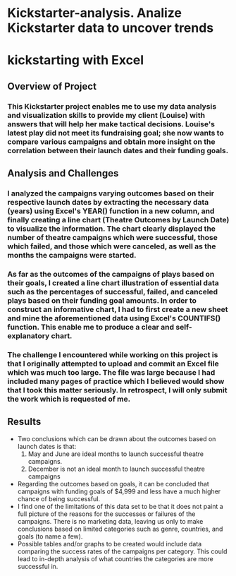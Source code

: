 # Kickstarter-analysis. Analize Kickstarter data to uncover trends

# kickstarting with Excel

## Overview of Project

### This Kickstarter project enables me to use my data analysis and visualization skills to provide my client (Louise) with answers that will help her make tactical decisions. Louise's latest play did not meet its fundraising goal; she now wants to compare various campaigns and obtain more insight on the correlation between their launch dates and their funding goals.

## Analysis and Challenges

### I analyzed the campaigns varying outcomes based on their respective launch dates by extracting the necessary data (years) using Excel's YEAR() function in a new column, and finally creating a line chart (Theatre Outcomes by Launch Date) to visualize the information. The chart clearly displayed the number of theatre campaigns which were successful, those which failed, and those which were canceled, as well as the months the campaigns were started.

### As far as the outcomes of the campaigns of plays based on their goals, I created a line chart illustration of essential data such as the percentages of successful, failed, and canceled plays based on their funding goal amounts. In order to construct an informative chart, I had to first create a new sheet and mine the aforementioned data using Excel's COUNTIFS() function. This enable me to produce a clear and self-explanatory chart.

### The challenge I encountered while working on this project is that I originally attempted to upload and commit an Excel file which was much too large. The file was large because I had included many pages of practice which I believed would show that I took this matter seriously. In retrospect, I will only submit the work which is requested of me.

## Results
- Two conclusions which can be drawn about the outcomes based on launch dates is that:
  1. May and June are ideal months to launch successful theatre campaigns.
  2. December is not an ideal month to launch successful theatre campaigns
- Regarding the outcomes based on goals, it can be concluded that campaigns with funding goals of $4,999 and less have a much higher chance of being successful.
- I find one of the limitations of this data set to be that it does not paint a full picture of the reasons for the successes or failures of the campaigns. There is no marketing data, leaving us only to make conclusions based on limited categories such as genre, countries, and goals (to name a few).
- Possible tables and/or graphs to be created would include data comparing the success rates of the campaigns per category. This could lead to in-depth analysis of what countries the categories are more successful in.
